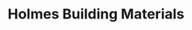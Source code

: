 ---
title: "Holmes Building Materials"
url: /baton-rouge/holmes-building-materials/
shop: Baustoffe
---